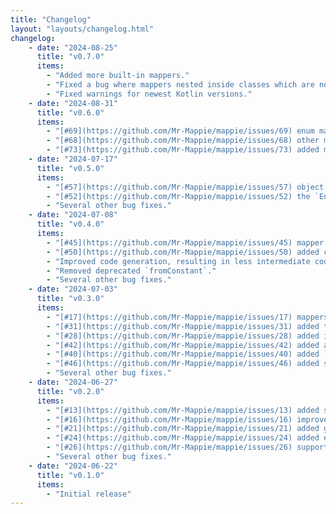 ```yaml
---
title: "Changelog"
layout: "layouts/changelog.html"
changelog:
    - date: "2024-08-25"
      title: "v0.7.0"
      items:
        - "Added more built-in mappers."
        - "Fixed a bug where mappers nested inside classes which are not a mapper are not generated."
        - "Fixed warnings for newest Kotlin versions."
    - date: "2024-08-31"
      title: "v0.6.0"
      items:
        - "[#69](https://github.com/Mr-Mappie/mappie/issues/69) enum mappers can now be generated automatically if source and target contain the same entries."
        - "[#68](https://github.com/Mr-Mappie/mappie/issues/68) other mappers are automatically resolved in mappings and applied using the via operator."
        - "[#73](https://github.com/Mr-Mappie/mappie/issues/73) added multiple built-in mappers."
    - date: "2024-07-17"
      title: "v0.5.0"
      items:
        - "[#57](https://github.com/Mr-Mappie/mappie/issues/57) object mappers can now use property setters."
        - "[#52](https://github.com/Mr-Mappie/mappie/issues/52) the `EnumMappie` target type does not have to be an enum, but can be any."
        - "Several other bug fixes."
    - date: "2024-07-08"
      title: "v0.4.0"
      items:
        - "[#45](https://github.com/Mr-Mappie/mappie/issues/45) mapper can now have multiple from parameters."
        - "[#50](https://github.com/Mr-Mappie/mappie/issues/50) added compatibility with Kotlin `1.9.24` and `2.0.20-Beta1`."
        - "Improved code generation, resulting in less intermediate code being generated."
        - "Removed deprecated `fromConstant`."
        - "Several other bug fixes."  
    - date: "2024-07-03"
      title: "v0.3.0"
      items:
        - "[#17](https://github.com/Mr-Mappie/mappie/issues/17) mappers can now be declared as inner declarations, instead of requiring them to be top-level."
        - "[#31](https://github.com/Mr-Mappie/mappie/issues/31) added the explicit mapping method `thrownByEnumEntry` to throw an exception as a result when mapping an enum entry."
        - "[#28](https://github.com/Mr-Mappie/mappie/issues/28) added implicit mapping inference of mappers with the same name but a different type, but a mapper for those types are defined."
        - "[#42](https://github.com/Mr-Mappie/mappie/issues/42) added a configuration option to disable resolving via default arguments."
        - "[#40](https://github.com/Mr-Mappie/mappie/issues/40) added `to` alias to refer to for target properties as an alternative to the fully written out `TO` type."
        - "[#46](https://github.com/Mr-Mappie/mappie/issues/46) added support for Java get methods."
        - "Several other bug fixes."
    - date: "2024-06-27"
      title: "v0.2.0"
      items:
        - "[#13](https://github.com/Mr-Mappie/mappie/issues/13) added support for declaring a mapper without an implementation of map."
        - "[#16](https://github.com/Mr-Mappie/mappie/issues/16) improved resolution of explicit parameter names."
        - "[#21](https://github.com/Mr-Mappie/mappie/issues/21) added global configuration option to report all warnings as errors."
        - "[#24](https://github.com/Mr-Mappie/mappie/issues/24) added explicit mapping `fromValue` as a replacement of the much more restricting `fromConstant`."
        - "[#26](https://github.com/Mr-Mappie/mappie/issues/26) support for selecting nested properties."
        - "Several other bug fixes."
    - date: "2024-06-22"
      title: "v0.1.0"
      items:
        - "Initial release"
---
```

